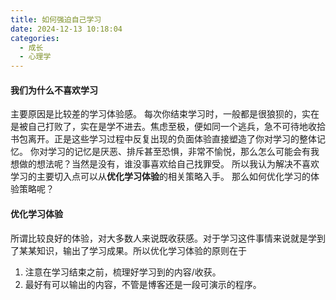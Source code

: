 ```yaml
---
title: 如何强迫自己学习
date: 2024-12-13 10:18:04
categories:
  - 成长
  - 心理学
---
```

#### 我们为什么不喜欢学习
主要原因是比较差的学习体验感。
每次你结束学习时，一般都是很狼狈的，实在是被自己打败了，实在是学不进去。焦虑至极，便如同一个逃兵，急不可待地收拾书包离开。正是这些学习过程中反复出现的负面体验直接塑造了你对学习的整体记忆。
你对学习的记忆是厌恶、排斥甚至恐惧，非常不愉悦，那么怎么可能会有我想做的想法呢？当然是没有，谁没事喜欢给自己找罪受。
所以我认为解决不喜欢学习的主要切入点可以从**优化学习体验**的相关策略入手。 那么如何优化学习的体验策略呢？
####  优化学习体验
所谓比较良好的体验，对大多数人来说既收获感。对于学习这件事情来说就是学到了某某知识，输出了学习成果。所以优化学习体验的原则在于
1. 注意在学习结束之前，梳理好学习到的内容/收获。
2. 最好有可以输出的内容，不管是博客还是一段可演示的程序。
